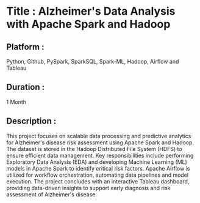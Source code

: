 # Title : Alzheimer's Data Analysis with Apache Spark and Hadoop
## Platform : 
  Python, Github, PySpark, SparkSQL,
  Spark-ML, Hadoop, Airflow and Tableau
## Duration : 
  1 Month
## Description : 
  This project focuses on scalable data processing and predictive analytics for Alzheimer's disease risk assessment
  using Apache Spark and Hadoop. The dataset is stored in the Hadoop Distributed File System (HDFS) to ensure
  efficient data management. Key responsibilities include performing Exploratory Data Analysis (EDA) and
  developing Machine Learning (ML) models in Apache Spark to identify critical risk factors. Apache Airflow is
  utilized for workflow orchestration, automating data pipelines and model execution. The project concludes with an
  interactive Tableau dashboard, providing data-driven insights to support early diagnosis and risk assessment of
  Alzheimer's disease.
